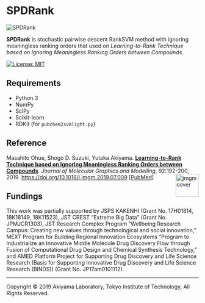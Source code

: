 # SPDRank
![SPDRank](https://github.com/akiyamalab/SPDRank/blob/master/img.png)

**SPDRank** is stochastic pairwise descent RankSVM method with ignoring meaningless ranking orders that used on _Learning-to-Rank Technique based on Ignoring Meaningless Ranking Orders between Compounds_.

[![License: MIT](https://img.shields.io/badge/license-MIT-green.svg)](LICENSE)


## Requirements
- Python 3
- NumPy
- SciPy 
- Scikit-learn 
- RDKit (for `pubchem2svmlight.py`) 


## Reference
Masahito Ohue, Shogo D. Suzuki, Yutaka Akiyama. **[Learning-to-Rank Technique based on Ignoring Meaningless Ranking Orders between Compounds](https://doi.org/10.1016/j.jmgm.2019.07.009)**. *Journal of Molecular Graphics and Modelling*, 92:192-200, 2019. https://doi.org/10.1016/j.jmgm.2019.07.009 [[PubMed](https://www.ncbi.nlm.nih.gov/pubmed/31377536)]
<img src="https://ars.els-cdn.com/content/image/X10933263.jpg" alt="jmgmcover" width="60" align="right">

## Fundings
This work was partially supported by JSPS KAKENHI (Grant No. 17H01814, 18K18149, 18K11523), JST CREST “Extreme Big Data” (Grant No. JPMJCR1303), JST Research Complex Program “Wellbeing Research Campus: Creating new values through technological and social innovation,” MEXT Program for Building Regional Innovation Ecosystems “Program to Industrialize an Innovative Middle Molecule Drug Discovery Flow through Fusion of Computational Drug Design and Chemical Synthesis Technology,” and AMED Platform Project for Supporting Drug Discovery and Life Science Research (Basis for Supporting Innovative Drug Discovery and Life Science Research (BINDS)) (Grant No. JP17am0101112). 

----
Copyright © 2019 Akiyama Laboratory, Tokyo Institute of Technology, All Rights Reserved.

